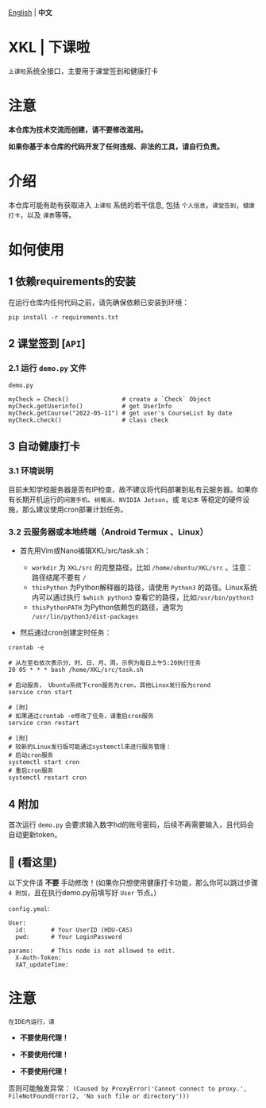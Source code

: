 [English](https://github.com/Albresky/XKL) | **中文**

# XKL | 下课啦
`上课啦`系统全接口，主要用于课堂签到和健康打卡

# 注意

**本仓库为技术交流而创建，请不要修改滥用。**

**如果你基于本仓库的代码开发了任何违规、非法的工具，请自行负责。**

# 介绍

本仓库可能有助有获取进入 `上课啦` 系统的若干信息, 包括 `个人信息`，`课堂签到`，`健康打卡`，以及 `课表`等等。

# 如何使用


## 1 依赖requirements的安装

在运行仓库内任何代码之前，请先确保依赖已安装到环境：

```
pip install -r requirements.txt
```

## 2 课堂签到 [`API`]

### 2.1 运行 `demo.py` 文件

`demo.py`
```
myCheck = Check()               # create a `Check` Object
myCheck.getUserinfo()           # get UserInfo
myCheck.getCourse("2022-05-11") # get user's CourseList by date
myCheck.check()                 # class check
```

## 3 自动健康打卡

### 3.1 环境说明

目前未知学校服务器是否有IP检查，故不建议将代码部署到私有云服务器。如果你有长期开机运行的`闲置手机`、`树莓派`、`NVIDIA Jetson`，或 `笔记本` 等稳定的硬件设施，那么建议使用cron部署计划任务。

### 3.2 云服务器或本地终端（Android Termux 、Linux）

- 首先用Vim或Nano编辑XKL/src/task.sh：
  - `workdir` 为 `XKL/src` 的完整路径，比如 `/home/ubuntu/XKL/src` 。注意：路径结尾不要有 `/`
  - `thisPython` 为Python解释器的路径，请使用 `Python3` 的路径。Linux系统内可以通过执行 `$which python3` 查看它的路径，比如`/usr/bin/python3`
  - `thisPythonPATH` 为Python依赖包的路径，通常为 `/usr/lin/python3/dist-packages`
  
- 然后通过cron创建定时任务：

```
crontab -e

# 从左至右依次表示分、时、日、月、周。示例为每日上午5:20执行任务
20 05 * * * bash /home/XKL/src/task.sh

# 启动服务， Ubuntu系统下cron服务为cron，其他Linux发行版为crond
service cron start

# [附]
# 如果通过crontab -e修改了任务，请重启cron服务
service cron restart

# [附]
# 较新的Linux发行版可能通过systemctl来进行服务管理：
# 启动cron服务
systemctl start cron
# 重启cron服务
systemctl restart cron
```

## 4 附加

首次运行 `demo.py` 会要求输入数字hd的账号密码，后续不再需要输入，且代码会自动更新token。

## 👋 (看这里)

以下文件请 **不要** 手动修改！(如果你只想使用健康打卡功能，那么你可以跳过步骤 `4 附加`，且在执行demo.py前填写好 `User` 节点。)

`config.ymal`:
```
User:
  id:       # Your UserID (HDU-CAS)
  pwd:      # Your LoginPassword

params:     # This node is not allowed to edit.
  X-Auth-Token: 
  XAT_updateTime:
```

# 注意

`在IDE内运行，请`
- **不要使用代理！**

- **不要使用代理！**

- **不要使用代理！**

否则可能触发异常： `(Caused by ProxyError('Cannot connect to proxy.', FileNotFoundError(2, 'No such file or directory')))`